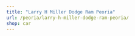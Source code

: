 ```yaml
---
title: "Larry H Miller Dodge Ram Peoria"
url: /peoria/larry-h-miller-dodge-ram-peoria/
shop: car
---
```

